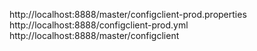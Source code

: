 http://localhost:8888/master/configclient-prod.properties
http://localhost:8888/configclient-prod.yml
http://localhost:8888/master/configclient